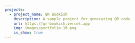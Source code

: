 ```yaml
---
projects:
  - project_name: QR Bookish
    description: A sample project for generating QR code
    url: https://qr-bookish.vercel.app
    img: images/portfolio-10.png
    is_show: true
---
```

